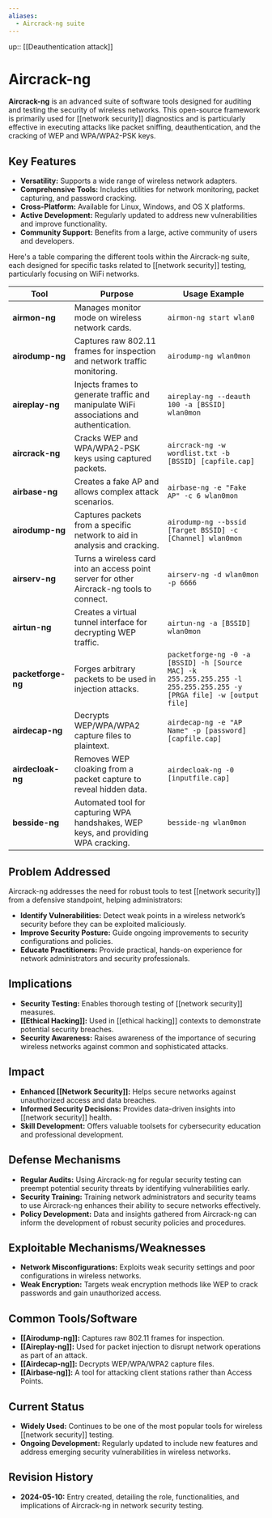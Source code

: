 ```yaml
---
aliases:
  - Aircrack-ng suite
---
```

up:: [[Deauthentication attack]]
# Aircrack-ng

**Aircrack-ng** is an advanced suite of software tools designed for auditing and testing the security of wireless networks. This open-source framework is primarily used for [[network security]] diagnostics and is particularly effective in executing attacks like packet sniffing, deauthentication, and the cracking of WEP and WPA/WPA2-PSK keys.

## Key Features

- **Versatility:** Supports a wide range of wireless network adapters.
- **Comprehensive Tools:** Includes utilities for network monitoring, packet capturing, and password cracking.
- **Cross-Platform:** Available for Linux, Windows, and OS X platforms.
- **Active Development:** Regularly updated to address new vulnerabilities and improve functionality.
- **Community Support:** Benefits from a large, active community of users and developers.

Here's a table comparing the different tools within the Aircrack-ng suite, each designed for specific tasks related to [[network security]] testing, particularly focusing on WiFi networks.

| **Tool**           | **Purpose**                                                                 | **Usage Example**                               |
|--------------------|-----------------------------------------------------------------------------|-------------------------------------------------|
| **airmon-ng**      | Manages monitor mode on wireless network cards.                             | `airmon-ng start wlan0`                         |
| **airodump-ng**    | Captures raw 802.11 frames for inspection and network traffic monitoring.   | `airodump-ng wlan0mon`                          |
| **aireplay-ng**    | Injects frames to generate traffic and manipulate WiFi associations and authentication. | `aireplay-ng --deauth 100 -a [BSSID] wlan0mon`  |
| **aircrack-ng**    | Cracks WEP and WPA/WPA2-PSK keys using captured packets.                    | `aircrack-ng -w wordlist.txt -b [BSSID] [capfile.cap]` |
| **airbase-ng**     | Creates a fake AP and allows complex attack scenarios.                      | `airbase-ng -e "Fake AP" -c 6 wlan0mon`         |
| **airodump-ng**    | Captures packets from a specific network to aid in analysis and cracking.   | `airodump-ng --bssid [Target BSSID] -c [Channel] wlan0mon` |
| **airserv-ng**     | Turns a wireless card into an access point server for other Aircrack-ng tools to connect. | `airserv-ng -d wlan0mon -p 6666`               |
| **airtun-ng**      | Creates a virtual tunnel interface for decrypting WEP traffic.              | `airtun-ng -a [BSSID] wlan0mon`                 |
| **packetforge-ng** | Forges arbitrary packets to be used in injection attacks.                   | `packetforge-ng -0 -a [BSSID] -h [Source MAC] -k 255.255.255.255 -l 255.255.255.255 -y [PRGA file] -w [output file]` |
| **airdecap-ng**    | Decrypts WEP/WPA/WPA2 capture files to plaintext.                           | `airdecap-ng -e "AP Name" -p [password] [capfile.cap]` |
| **airdecloak-ng**  | Removes WEP cloaking from a packet capture to reveal hidden data.           | `airdecloak-ng -0 [inputfile.cap]`              |
| **besside-ng**     | Automated tool for capturing WPA handshakes, WEP keys, and providing WPA cracking. | `besside-ng wlan0mon`                           |
## Problem Addressed

Aircrack-ng addresses the need for robust tools to test [[network security]] from a defensive standpoint, helping administrators:

- **Identify Vulnerabilities:** Detect weak points in a wireless network’s security before they can be exploited maliciously.
- **Improve Security Posture:** Guide ongoing improvements to security configurations and policies.
- **Educate Practitioners:** Provide practical, hands-on experience for network administrators and security professionals.

## Implications

- **Security Testing:** Enables thorough testing of [[network security]] measures.
- **[[Ethical Hacking]]:** Used in [[ethical hacking]] contexts to demonstrate potential security breaches.
- **Security Awareness:** Raises awareness of the importance of securing wireless networks against common and sophisticated attacks.

## Impact

- **Enhanced [[Network Security]]:** Helps secure networks against unauthorized access and data breaches.
- **Informed Security Decisions:** Provides data-driven insights into [[network security]] health.
- **Skill Development:** Offers valuable toolsets for cybersecurity education and professional development.

## Defense Mechanisms

- **Regular Audits:** Using Aircrack-ng for regular security testing can preempt potential security threats by identifying vulnerabilities early.
- **Security Training:** Training network administrators and security teams to use Aircrack-ng enhances their ability to secure networks effectively.
- **Policy Development:** Data and insights gathered from Aircrack-ng can inform the development of robust security policies and procedures.

## Exploitable Mechanisms/Weaknesses

- **Network Misconfigurations:** Exploits weak security settings and poor configurations in wireless networks.
- **Weak Encryption:** Targets weak encryption methods like WEP to crack passwords and gain unauthorized access.

## Common Tools/Software

- **[[Airodump-ng]]:** Captures raw 802.11 frames for inspection.
- **[[Aireplay-ng]]:** Used for packet injection to disrupt network operations as part of an attack.
- **[[Airdecap-ng]]:** Decrypts WEP/WPA/WPA2 capture files.
- **[[Airbase-ng]]:** A tool for attacking client stations rather than Access Points.

## Current Status

- **Widely Used:** Continues to be one of the most popular tools for wireless [[network security]] testing.
- **Ongoing Development:** Regularly updated to include new features and address emerging security vulnerabilities in wireless networks.

## Revision History

- **2024-05-10:** Entry created, detailing the role, functionalities, and implications of Aircrack-ng in network security testing.